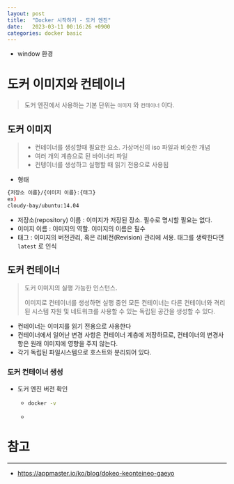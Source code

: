 ```yaml
---
layout: post
title:  "Docker 시작하기 - 도커 엔진"
date:   2023-03-11 00:16:26 +0900
categories: docker basic
---
```


- window 환경

# 도커 이미지와 컨테이너

> 도커 엔진에서 사용하는 기본 단위는 `이미지` 와 `컨테이너` 이다.

## 도커 이미지

> - 컨테이너를 생성할때 필요한 요소. 가상머신의 iso 파일과 비슷한 개념
> - 여러 개의 계층으로 된 바이너리 파일
> - 컨텡이너를 생성하고 실행할 때 읽기 전용으로 사용됨

- 형태

```bash
{저장소 이름}/{이미지 이름}:{태그}
ex)
cloudy-bay/ubuntu:14.04
```

- 저장소(repository) 이름 : 이미지가 저장된 장소. 필수로 명시할 필요는 없다.
- 이미지 이름 : 이미지의 역할. 이미지의 이름은 필수
- 태그 : 이미지의 버전관리, 혹은 리비전(Revision) 관리에 서용. 태그를 생략한다면 `latest` 로 인식

## 도커 컨테이너

> 도커 이미지의 실행 가능한 인스턴스.
>
> 이미지로 컨테이너를 생성하면 실행 중인 모든 컨테이너는 다른 컨테이너와 격리된 시스템 자원 및 네트워크를 사용할 수 있는 독립된 공간을 생성할 수 있다.

- 컨테이너는 이미지를 읽기 전용으로 사용한다
- 컨테이너에서 일어난 변경 사항은 컨테이너 계층에 저장하므로, 컨테이너의 변경사항은 원래 이미지에 영향을 주지 않는다.
- 각기 독립된 파일시스템으로 호스트와 분리되어 있다.

### 도커 컨테이너 생성

- 도커 엔진 버전 확인

  - ```bash
    docker -v
    ```

  - 

# 참고

---

- https://appmaster.io/ko/blog/dokeo-keonteineo-gaeyo

